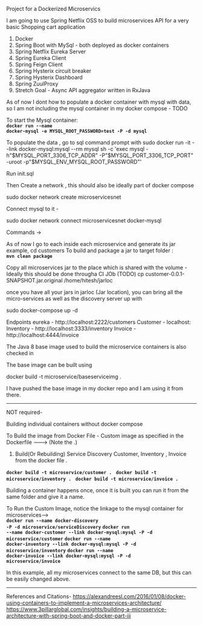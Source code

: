 Project for a Dockerized Microservics

I am going to use Spring Netflix OSS to build microservices API for a very basic Shopping cart application

1. Docker
2. Spring Boot with MySql - both deployed as docker containers
3. Spring Netflix Eureka Server
4. Spring Eureka Client
5. Spring Feign Client
6. Spring Hysterix circuit breaker
7. Spring Hysterix Dashboard
8. Spring ZuulProxy
9. Stretch Goal - Async API aggregator written in RxJava


As of now I dont how to populate a docker container with mysql with data, so I am not including the mysql container in my docker compose - TODO

To start the Mysql container: <BR>
<b><code>docker run --name docker-mysql -e MYSQL_ROOT_PASSWORD=test -P -d mysql</code></b>

To populate the data , go to sql command prompt with 
sudo  docker run -it --link docker-mysql:mysql --rm mysql sh -c 'exec mysql -h"$MYSQL_PORT_3306_TCP_ADDR" -P"$MYSQL_PORT_3306_TCP_PORT" -uroot -p"$MYSQL_ENV_MYSQL_ROOT_PASSWORD"'

Run init.sql


Then Create a network , this should also be ideally part of docker compose


sudo docker network create microservicesnet

Connect mysql to it -

sudo docker network connect microservicesnet docker-mysql


Commands ->

As of now I go to each inside each microservice and generate its jar
example,
cd customers
To build and package a jar to target folder :<BR>
<b><code>mvn clean package</code></b>


Copy all microservices jar to the place which is shared with the volume - Ideally this should be done througha CI JOb (TODO)
cp customer-0.0.1-SNAPSHOT.jar.original /home/hitesh/jarloc



once you have all your jars in jarloc (Jar location), you can bring all the micro-services as well as the discovery server up with

sudo docker-compose up -d

Endpoints 
eureka - http://localhost:2222/customers
Customer - localhost: 
Inventory - http://localhost:3333/inventory
Invoice - http://localhost:4444/invoice

The Java 8 base image used to build the microservice containers is also checked in

The base image can be built using

docker build -t microservice/baseserviceimg .

I have pushed the base image in my docker repo and I am using it from there.


___________________________________________________________________________________________________________________________

NOT required-

Building individual containers without docker compose


To Build the image from Docker File - Custom image as specified in the Dockerfile ---> (Note the .) <br>

1. Build(Or Rebuilding) Service Discovery Customer, Inventory , Invoice from the docker file .

<b><code>docker build -t microservice/customer . </code></b>
<b><code>docker build -t microservice/inventory . </code></b>
<b><code>docker build -t microservice/invoice . </code></b>

Building a container happens once, once it is built you can run it from the same folder and give it a name.

To Run the  Custom Image, notice the linkage to the mysql container for microservices--><br>
<b><code>docker run --name docker-discovery  -P -d microservice/serviceDiscovery</code></b>
<b><code>docker run --name docker-customer --link docker-mysql:mysql -P -d microservice/customer</code></b>
<b><code>docker run --name docker-inventory --link docker-mysql:mysql -P -d microservice/inventory</code></b>
<b><code>docker run --name docker-invoice --link docker-mysql:mysql -P -d microservice/invoice</code></b>



In this example, all my microservices connect to the same DB, but this can be easily changed above.


__________________________________________________________________________________________________________________________________

References and Citations- 
https://alexandreesl.com/2016/01/08/docker-using-containers-to-implement-a-microservices-architecture/
https://www.3pillarglobal.com/insights/building-a-microservice-architecture-with-spring-boot-and-docker-part-iii




